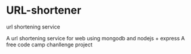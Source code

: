 # URL-shortener
url shortening service


A url shortening service for web using mongodb and nodejs + express
A free code camp chanllenge project 
